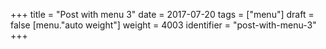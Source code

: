 +++
title = "Post with menu 3"
date = 2017-07-20
tags = ["menu"]
draft = false
[menu."auto weight"]
  weight = 4003
  identifier = "post-with-menu-3"
+++
